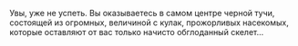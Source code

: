 Увы, уже не успеть. Вы оказываетесь в самом центре черной тучи, состоящей из огромных, величиной с кулак, прожорливых насекомых, которые оставляют от вас только начисто обглоданный скелет...

